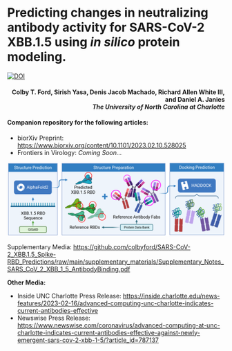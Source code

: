 # Predicting changes in neutralizing antibody activity for SARS-CoV-2 XBB.1.5 using _in silico_ protein modeling.

[![DOI](https://zenodo.org/badge/DOI/10.1101/2023.02.10.528025.svg)](https://doi.org/10.1101/2023.02.10.528025)

<h4 align="right">Colby T. Ford, Sirish Yasa, Denis Jacob Machado, Richard Allen White III, and Daniel A. Janies<br><i>The University of North Carolina at Charlotte</i></h4>

#### Companion repository for the following articles:
- bior&Chi;iv Preprint: https://www.biorxiv.org/content/10.1101/2023.02.10.528025
- Frontiers in Virology: _Coming Soon..._

![](figures/process.png)

Supplementary Media: https://github.com/colbyford/SARS-CoV-2_XBB.1.5_Spike-RBD_Predictions/raw/main/supplementary_materials/Supplementary_Notes_SARS_CoV_2_XBB_1_5_AntibodyBinding.pdf

__Other Media:__
- Inside UNC Charlotte Press Release: https://inside.charlotte.edu/news-features/2023-02-16/advanced-computing-unc-charlotte-indicates-current-antibodies-effective
- Newswise Press Release: https://www.newswise.com/coronavirus/advanced-computing-at-unc-charlotte-indicates-current-antibodies-effective-against-newly-emergent-sars-cov-2-xbb-1-5/?article_id=787137
